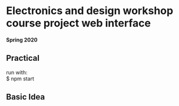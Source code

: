 <h1> Electronics and design workshop course project web interface </h1>
<h4>Spring 2020</h4>

<h2>Practical</h2>
<p>run with: </br>
  $ npm start</p>
  
<h2>Basic Idea</h2>
